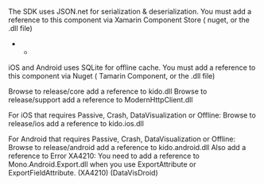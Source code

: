 The SDK uses JSON.net for serialization & deserialization. You must add a reference to this component via Xamarin Component Store ( nuget, or the .dll file)
- - 

iOS and Android uses SQLite for offline cache. You must add a reference to this component via Nuget ( Tamarin Component, or the .dll file)

Browse to release/core add a reference to kido.dll
Browse to release/support add a reference to ModernHttpClient.dll

For iOS that requires Passive, Crash, DataVisualization or Offline:
Browse to release/ios add a reference to kido.ios.dll

For Android that requires Passive, Crash, DataVisualization or Offline:
Browse to release/android add a reference to kido.android.dll
Also add a reference to
Error XA4210: You need to add a reference to Mono.Android.Export.dll when you use ExportAttribute or ExportFieldAttribute. (XA4210) (DataVisDroid)
